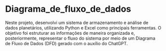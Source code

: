 # Diagrama_de_fluxo_de_dados
Neste projeto, desenvolvi um sistema de armazenamento e análise de dados planetários, utilizando Python e Excel como principais ferramentas. O objetivo foi estruturar as informações de maneira organizada e, posteriormente, representar o fluxo do sistema por meio de um Diagrama de Fluxo de Dados (DFD) gerado com o auxílio do ChatGPT.
